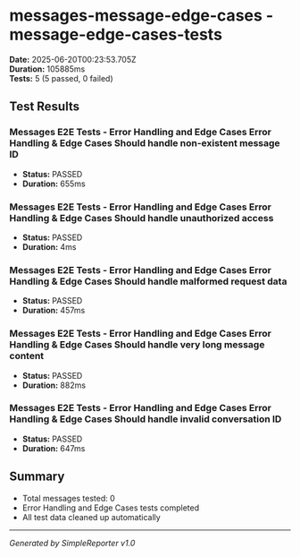 # messages-message-edge-cases - message-edge-cases-tests

**Date:** 2025-06-20T00:23:53.705Z  
**Duration:** 105885ms  
**Tests:** 5 (5 passed, 0 failed)

## Test Results


### Messages E2E Tests - Error Handling and Edge Cases Error Handling & Edge Cases Should handle non-existent message ID
- **Status:** PASSED
- **Duration:** 655ms



### Messages E2E Tests - Error Handling and Edge Cases Error Handling & Edge Cases Should handle unauthorized access
- **Status:** PASSED
- **Duration:** 4ms



### Messages E2E Tests - Error Handling and Edge Cases Error Handling & Edge Cases Should handle malformed request data
- **Status:** PASSED
- **Duration:** 457ms



### Messages E2E Tests - Error Handling and Edge Cases Error Handling & Edge Cases Should handle very long message content
- **Status:** PASSED
- **Duration:** 882ms



### Messages E2E Tests - Error Handling and Edge Cases Error Handling & Edge Cases Should handle invalid conversation ID
- **Status:** PASSED
- **Duration:** 647ms



## Summary

- Total messages tested: 0
- Error Handling and Edge Cases tests completed
- All test data cleaned up automatically

---
*Generated by SimpleReporter v1.0*
